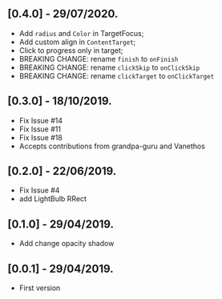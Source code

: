 ## [0.4.0] - 29/07/2020.

* Add `radius` and `Color` in TargetFocus;
* Add custom align in `ContentTarget`;
* Click to progress only in target;
* BREAKING CHANGE: rename `finish` to `onFinish`
* BREAKING CHANGE: rename `clickSkip` to `onClickSkip`
* BREAKING CHANGE: rename `clickTarget` to `onClickTarget`

## [0.3.0] - 18/10/2019.

* Fix Issue #14
* Fix Issue #11
* Fix Issue #18
* Accepts contributions from grandpa-guru and Vanethos

## [0.2.0] - 22/06/2019.

* Fix Issue #4
* add LightBulb RRect

## [0.1.0] - 29/04/2019.

* Add change opacity shadow

## [0.0.1] - 29/04/2019.

* First version

